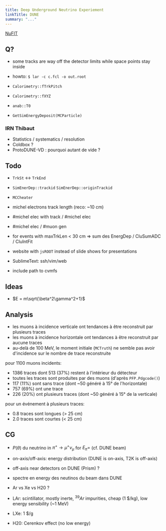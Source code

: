 ```yaml
---
title: Deep Underground Neutrino Experiement
linkTitle: DUNE
summary: "..."
---
```



[NuFIT](http://www.nu-fit.org/)

## Q?

- some tracks are way off the detector limits while space points stay inside
- howto: `$ lar -c c.fcl -o out.root`

- `Calorimetry::fTrkPitch`
- `Calorimetry::fXYZ`
- `anab::T0`
- `GetSimEnergyDeposit(MCParticle)`

### IRN Thibaut

- Statistics / systematics / resolution
- Coldbox ?
- ProtoDUNE-VD : pourquoi autant de vide ?

## Todo

- `TrkSt` <-> `TrkEnd`
- `SimEnerDep::trackid` `SimEnerDep::originTrackid`
- `MCCheater`
- michel electrons track length (reco: ~10 cm)
- \#michel elec with track / #michel elec
- \#michel elec / \#muon gen
- for events with maxTrkLen < 30 cm => sum des EnergDep / CluSumADC / CluIntFit

- website with `jsROOT` instead of slide shows for presentations
- SublimeText: ssh/vim/web
- include path to cvmfs

## Ideas

- $E = m\sqrt{\beta^2\gamma^2+1}$

## Analysis

- les muons à incidence verticale ont tendances à être reconstruit par plusieurs traces
- les muons à incidence horizontale ont tendances à être reconstruit par aucune traces
- au-delà de 100 MeV, le moment initiale (`MCTruth`) ne semble pas avoir d'incidence sur le nombre de trace reconstruite

pour 1100 muons incidents:

- 1386 traces dont 513 (37%) restent à l'intérieur du détecteur
- toutes les traces sont produites par des muons (d'après `PFP.Pdgcode()`)
- 117 (11%) sont sans trace (dont ~50 généré à 15° de l'horizontale)
- 757 (69%) ont une trace
- 226 (20%) ont plusieurs traces (dont ~50 généré à 15° de la verticale)

pour un événement à plusieurs traces:

- 0.8 traces sont longues (> 25 cm)
- 2.0 traces sont courtes (< 25 cm)

## CG

- $P(\theta)$ du neutrino in $\pi^+\to\mu^+\nu_\mu$ for $E_\pi =$ (cf. DUNE beam)
- on-axis/off-axis: energy distribution (DUNE is on-axis, T2K is off-axis)
- off-axis near detectors on DUNE (Prism) ?
- spectre en energy des neutinos du beam dans DUNE

- Ar vs Xe vs H20 ?
- LAr: scintillator, mostly inerte, ${}^{39}Ar$ impurities, cheap (1 $/kg), low energy sensibility (~1 MeV)
- LXe: 1 $/g
- H20: Cerenkov effect (no low energy)
